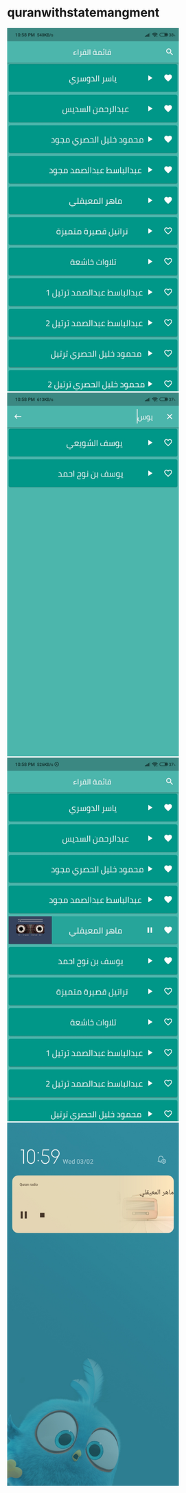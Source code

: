 # quranwithstatemangment
<img src="https://github.com/amrabdelhameeed/Quran-Radio/blob/588e9c3386d8fd989a376d7a01b9134b9eef3d2e/screenshoots/Qurab%20radio%201.jpg" width="400">
<img src="https://github.com/amrabdelhameeed/Quran-Radio/blob/588e9c3386d8fd989a376d7a01b9134b9eef3d2e/screenshoots/Qurab%20radio%202.jpg" width="400">
<img src="https://github.com/amrabdelhameeed/Quran-Radio/blob/588e9c3386d8fd989a376d7a01b9134b9eef3d2e/screenshoots/Qurab%20radio%203.jpg" width="400">
<img src="https://github.com/amrabdelhameeed/Quran-Radio/blob/588e9c3386d8fd989a376d7a01b9134b9eef3d2e/screenshoots/Qurab%20radio%204.jpg" width="400">
